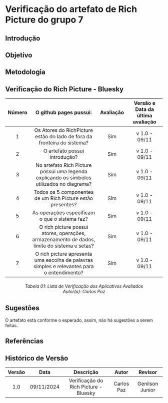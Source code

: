 # Verificação do artefato de Rich Picture do grupo 7

## Introdução

## Objetivo

## Metodologia

## Verificação do Rich Picture - Bluesky

| Número | O github pages pussui: | Avaliação | Versão e Data da última avaliação |
| :----: | :-------: | :-------: | :--------: |
| 1 | Os Atores do RichPicture estão do lado de fora da fronteira do sistema?	| Sim | v 1.0 - 09/11 |
| 2 | O artefato possui introdução? | Sim | v 1.0 - 09/11 |
| 3 | No artefato Rich Picture possui uma legenda explicando os símbolos utilizados no diagrama? | Sim | v 1.0 - 09/11 |
| 4 | Todos os 5 componentes de um Rich Picture estão presentes? | Sim | v 1.0 - 09/11 |
| 5 | As operações especificam o que o sistema faz? | Sim | v 1.0 - 09/11 |
| 6 | O rich picture possui atores, operações, armazenamento de dados, limite do sistema e setas? | Sim | v 1.0 - 09/11 |
| 7 | O rich picture apresenta uma escolha de palavras simples e relevantes para o entendimento? | Sim | v 1.0 - 09/11 |

<p align="justify">
<h6 align = "center"> Tabela 01: Lista de Verificação dos Aplicativos Avaliados
<br> Autor(a): Carlos Paz
</p>


## Sugestões

O artefato está conforme o esperado, assim, não há sugestões a serem feitas.

## Referências

## Histórico de Versão

| Versão |    Data    |      Descrição       |  Autor  | Revisor |
| :----: | :--------: | :------------------: | :-----: | :-----: |
|  1.0   | 09/11/2024 | Verificação do Rich Picture - Bluesky | Carlos Paz | Genilson Junior |


